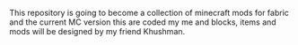 This repository is going to become a collection of minecraft mods for fabric and the current MC version this are coded my me and blocks, items and mods will be designed by my friend Khushman. 
